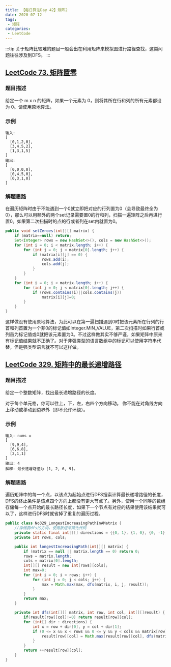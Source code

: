 ```yaml
---
title: 【每日算法Day 42】矩阵2
date: 2020-07-12
tags:
 - 矩阵
categories:
 - LeetCode
---
```

:::tip
关于矩阵比较难的题目一般会出在利用矩阵来模拟图进行路径查找，这类问题往往涉及到DFS。
:::
<!-- more -->

## [LeetCode 73. 矩阵置零](https://leetcode-cn.com/problems/set-matrix-zeroes)
### 题目描述
给定一个 m x n 的矩阵，如果一个元素为 0，则将其所在行和列的所有元素都设为 0。请使用原地算法。

### 示例
```
输入: 
[
  [0,1,2,0],
  [3,4,5,2],
  [1,3,1,5]
]
输出: 
[
  [0,0,0,0],
  [0,4,5,0],
  [0,3,1,0]
]
```

### 解题思路
在遍历矩阵时由于不能遇到一个0就立即把对应的行列置为0（会导致最终全为0），那么可以用额外的两个set记录需要置0的行和列，扫描一遍矩阵之后再进行置0。如果第二次扫描时的点的行或者列在set内就置为0。
```java
public void setZeroes(int[][] matrix) {
    if (matrix==null) return;
    Set<Integer> rows = new HashSet<>(), cols = new HashSet<>();
    for (int i = 0; i < matrix.length; i++) {
        for (int j = 0; j < matrix[0].length; j++) {
            if (matrix[i][j] == 0) {
                rows.add(i);
                cols.add(j);
            }
        }
    }
    for (int i = 0; i < matrix.length; i++) {
        for (int j = 0; j < matrix[0].length; j++) {
            if (rows.contains(i)||cols.contains(j))
                matrix[i][j]=0;
        }
    }
}
```
这样做没有使用原地算法，为此可以在第一遍扫描遇到0时把该元素所在行列的行首和列首置为一个非0的标记值如Integer.MIN_VALUE，第二次扫描时如果行首或列首为标记值或0就把该元素置为0。不过这样做其实不够严谨，如果矩阵中原来有标记值结果就不正确了。对于非强类型的语言数组中的标记可以使用字符串代替，但是强类型语言就不可以这样做。

## [LeetCode 329. 矩阵中的最长递增路径](https://leetcode-cn.com/problems/longest-increasing-path-in-a-matrix)
### 题目描述
给定一个整数矩阵，找出最长递增路径的长度。

对于每个单元格，你可以往上，下，左，右四个方向移动。 你不能在对角线方向上移动或移动到边界外（即不允许环绕）。

### 示例
```
输入: nums = 
[
  [9,9,4],
  [6,6,8],
  [2,1,1]
] 
输出: 4 
解释: 最长递增路径为 [1, 2, 6, 9]。
```

### 解题思路
遍历矩阵中的每一个点，以该点为起始点进行DFS搜索计算最长递增路径的长度，DFS的终止条件是该点四个方向上都没有更大节点了。另外，使用一个同等的数组存储每一个点开始的最长路径长度，如果下一个节点有对应的结果使用该结果就可以了，这样进行DFS时就省掉了重复的遍历过程。
```java
public class No329_LongestIncreasingPathInAMatrix {
    //存储要dfs的方向，使用数组来简化代码
    private static final int[][] directions = {{0, 1}, {1, 0}, {0, -1}, {-1, 0}};
    private int rows, cols;

    public int longestIncreasingPath(int[][] matrix) {
        if (matrix == null || matrix.length == 0) return 0;
        rows = matrix.length;
        cols = matrix[0].length;
        int[][] result = new int[rows][cols];
        int max=0;
        for (int i = 0; i < rows; i++) {
            for (int j = 0; j < cols; j++) {
                max = Math.max(max, dfs(matrix, i, j, result));
            }
        }
        return max;
    }

    private int dfs(int[][] matrix, int row, int col, int[][]result) {
        if(result[row][col]!=0) return result[row][col];
        for (int[] dir : directions) {
            int x = row + dir[0], y = col + dir[1];
            if (0 <= x && x < rows && 0 <= y && y < cols && matrix[row][col] < matrix[x][y]) {
                result[row][col] = Math.max(result[row][col], dfs(matrix, x, y, result));
            }
        }
        return ++result[row][col];
    }
}
```